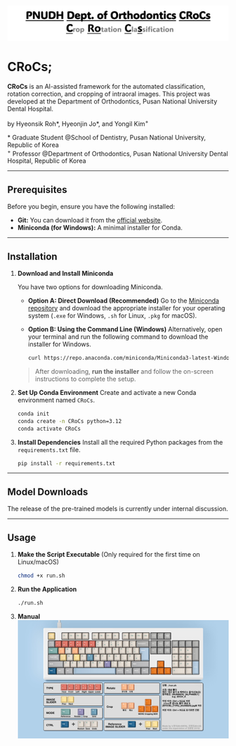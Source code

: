 
![CRoCs Logo](assets/logo.png)
# CRoCs;

**CRoCs** is an AI-assisted framework for the automated classification, rotation correction, and cropping of intraoral images. This project was developed at the Department of Orthodontics, Pusan National University Dental Hospital.

by Hyeonsik Roh\*, Hyeonjin Jo\*, and Yongil Kim<sup>+</sup>   

\* Graduate Student @School of Dentistry, Pusan National University, Republic of Korea  
<sup>+</sup> Professor @Department of Orthodontics, Pusan National University Dental Hospital, Republic of Korea

-----

## Prerequisites

Before you begin, ensure you have the following installed:

  * **Git:** You can download it from the [official website](https://git-scm.com/downloads).
  * **Miniconda (for Windows):** A minimal installer for Conda.

-----

## Installation

1.  **Download and Install Miniconda**

    You have two options for downloading Miniconda.

      * **Option A: Direct Download (Recommended)**
        Go to the [Miniconda repository](https://repo.anaconda.com/miniconda/) and download the appropriate installer for your operating system (`.exe` for Windows, `.sh` for Linux, `.pkg` for macOS).

      * **Option B: Using the Command Line (Windows)**
        Alternatively, open your terminal and run the following command to download the installer for Windows.

        ```bash
        curl https://repo.anaconda.com/miniconda/Miniconda3-latest-Windows-x86_64.exe --output Miniconda3-installer.exe
        ```

    > After downloading, **run the installer** and follow the on-screen instructions to complete the setup.

2.  **Set Up Conda Environment**
    Create and activate a new Conda environment named `CRoCs`.

    ```bash
    conda init
    conda create -n CRoCs python=3.12
    conda activate CRoCs
    ```

3.  **Install Dependencies**
    Install all the required Python packages from the `requirements.txt` file.

    ```bash
    pip install -r requirements.txt
    ```

-----

## Model Downloads

The release of the pre-trained models is currently under internal discussion.

-----

## Usage

1.  **Make the Script Executable** (Only required for the first time on Linux/macOS)

    ```bash
    chmod +x run.sh
    ```

2.  **Run the Application**

    ```bash
    ./run.sh
    ```

3. **Manual**   
    ![CRoCs Manual](assets/manual.jpg)